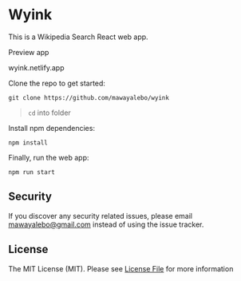# Wyink

This is a Wikipedia Search React web app.

Preview app

wyink.netlify.app

Clone the repo to get started:

```properties
git clone https://github.com/mawayalebo/wyink
```

> `cd` into folder

Install npm dependencies:
```
npm install
```

Finally, run the web app: 
```
npm run start
```

Security
-------

If you discover any security related issues, please email mawayalebo@gmail.com instead of using the issue tracker.

License
-------
The MIT License (MIT). Please see [License File](LICENSE) for more information
